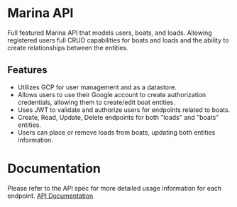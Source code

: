 # Marina API
Full featured Marina API that models users, boats, and loads. Allowing registered users full CRUD capabilities for boats and loads and the ability to create relationships between the entities.

## Features

* Utilizes GCP for user management and as a datastore.
* Allows users to use their Google account to create authorization credentials, allowing them to create/edit boat entities.
* Uses JWT to validate and authorize users for endpoints related to boats.
* Create, Read, Update, Delete endpoints for both "loads" and "boats" entities.
* Users can place or remove loads from boats, updating both entities information.

# Documentation

Please refer to the API spec for more detailed usage information for each endpoint. 
[API Documentation](../main/marina_API_documentation.pdf)
